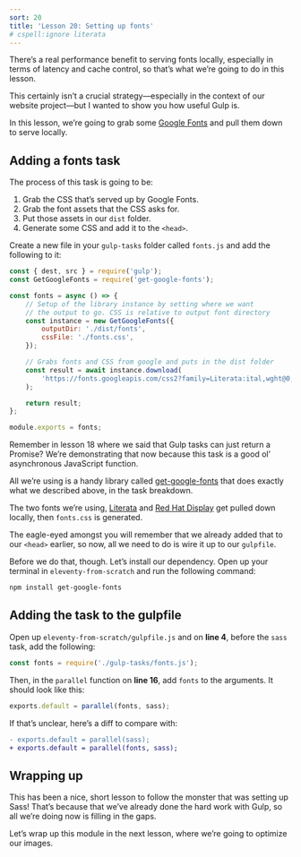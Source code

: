 ```yaml
---
sort: 20
title: 'Lesson 20: Setting up fonts'
# cspell:ignore literata
---
```


There’s a real performance benefit to serving fonts locally, especially in terms of latency and cache control, so that’s what we’re going to do in this lesson.

This certainly isn’t a crucial strategy—especially in the context of our website project—but I wanted to show you how useful Gulp is.

In this lesson, we’re going to grab some [Google Fonts](https://fonts.google.com/) and pull them down to serve locally.

## Adding a fonts task

The process of this task is going to be:

1. Grab the CSS that’s served up by Google Fonts.
2. Grab the font assets that the CSS asks for.
3. Put those assets in our `dist` folder.
4. Generate some CSS and add it to the `<head>`.

Create a new file in your `gulp-tasks` folder called `fonts.js` and add the following to it:

```js
const { dest, src } = require('gulp');
const GetGoogleFonts = require('get-google-fonts');

const fonts = async () => {
	// Setup of the library instance by setting where we want
	// the output to go. CSS is relative to output font directory
	const instance = new GetGoogleFonts({
		outputDir: './dist/fonts',
		cssFile: './fonts.css',
	});

	// Grabs fonts and CSS from google and puts in the dist folder
	const result = await instance.download(
		'https://fonts.googleapis.com/css2?family=Literata:ital,wght@0,400;0,700;1,400&family=Red+Hat+Display:wght@400;900',
	);

	return result;
};

module.exports = fonts;
```

Remember in lesson 18 where we said that Gulp tasks can just return a Promise? We’re demonstrating that now because this task is a good ol’ asynchronous JavaScript function.

All we’re using is a handy library called [get-google-fonts](https://www.npmjs.com/package/get-google-fonts) that does exactly what we described above, in the task breakdown.

The two fonts we’re using, [Literata](https://fonts.google.com/specimen/Literata) and [Red Hat Display](https://fonts.google.com/specimen/Red+Hat+Display) get pulled down locally, then `fonts.css` is generated.

The eagle-eyed amongst you will remember that we already added that to our `<head>` earlier, so now, all we need to do is wire it up to our `gulpfile`.

Before we do that, though. Let’s install our dependency. Open up your terminal in `eleventy-from-scratch` and run the following command:

```sh
npm install get-google-fonts
```

## Adding the task to the gulpfile

Open up `eleventy-from-scratch/gulpfile.js` and on **line 4**, before the `sass` task, add the following:

```js
const fonts = require('./gulp-tasks/fonts.js');
```

Then, in the `parallel` function on **line 16**, add `fonts` to the arguments. It should look like this:

```js
exports.default = parallel(fonts, sass);
```

If that’s unclear, here’s a diff to compare with:

```diff
- exports.default = parallel(sass);
+ exports.default = parallel(fonts, sass);
```

## Wrapping up

This has been a nice, short lesson to follow the monster that was setting up Sass! That’s because that we’ve already done the hard work with Gulp, so all we’re doing now is filling in the gaps.

Let’s wrap up this module in the next lesson, where we’re going to optimize our images.
